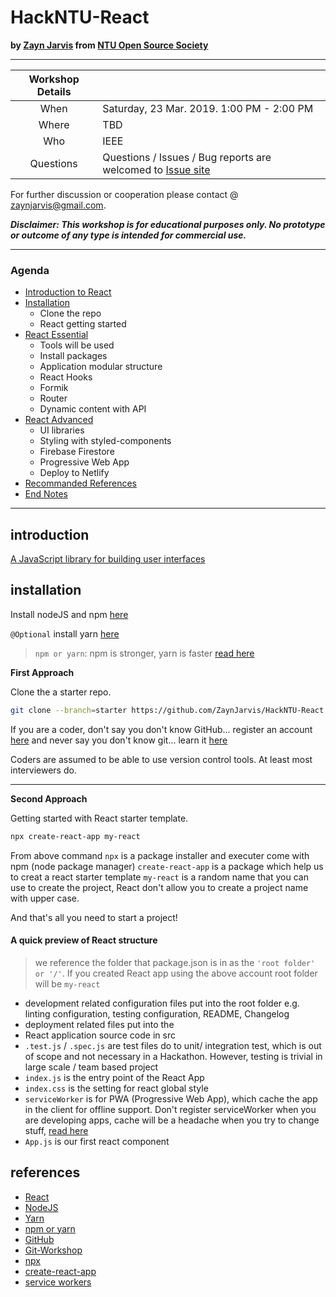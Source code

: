 # HackNTU-React

**by [Zayn Jarvis](https://github.com/ZaynJarvis) from [NTU Open Source Society](https://www.ntuoss.com)**

---

| Workshop Details |                                                                                                                   |
| :--------------: | ----------------------------------------------------------------------------------------------------------------- |
|       When       | Saturday, 23 Mar. 2019. 1:00 PM - 2:00 PM                                                                         |
|      Where       | TBD                                                                                                               |
|       Who        | IEEE                                                                                                              |
|    Questions     | Questions / Issues / Bug reports are welcomed to [Issue site](https://github.com/ZaynJarvis/HackNTU-React/issues) |

​For further discussion or cooperation please contact @ [zaynjarvis@gmail.com](zaynjarvis@gmail.com).

**_Disclaimer: This workshop is for educational purposes only. No prototype or outcome of any type is intended for commercial use._**

---

### Agenda

- [Introduction to React](#introduction)
- [Installation](#installation)
  - Clone the repo
  - React getting started
- [React Essential](#basic)
  - Tools will be used
  - Install packages
  - Application modular structure
  - React Hooks
  - Formik
  - Router
  - Dynamic content with API
- [React Advanced](#advanced)
  - UI libraries
  - Styling with styled-components
  - Firebase Firestore
  - Progressive Web App
  - Deploy to Netlify
- [Recommanded References](#references)
- [End Notes](#end-notes)

---

## introduction

[A JavaScript library for building user interfaces](https://reactjs.org/)

## installation

Install nodeJS and npm [here](https://nodejs.org/en/download/)

`@Optional` install yarn [here](https://yarnpkg.com/en/docs/install#mac-stable)

> `npm or yarn`: npm is stronger, yarn is faster [read here](https://www.keycdn.com/blog/npm-vs-yarn)

**First Approach**

Clone the a starter repo.

```bash
git clone --branch=starter https://github.com/ZaynJarvis/HackNTU-React.git
```

If you are a coder,
don't say you don't know GitHub... register an account [here](https://github.com/)
and never say you don't know git... learn it [here](https://github.com/clarencecastillo/NTUOSS-GitWorkshop)

Coders are assumed to be able to use version control tools. At least most interviewers do.

---

**Second Approach**

Getting started with React starter template.

```bash
npx create-react-app my-react
```

From above command `npx` is a package installer and executer come with npm (node package manager)
`create-react-app` is a package which help us to creat a react starter template
`my-react` is a random name that you can use to create the project, React don't allow you to create a project name with upper case.

And that's all you need to start a project!

#### A quick preview of React structure

> we reference the folder that package.json is in as the `'root folder' or '/'`. If you created React app using the above account root folder will be `my-react`

- development related configuration files put into the root folder e.g. linting configuration, testing configuration, README, Changelog
- deployment related files put into the
- React application source code in src
- `.test.js` / `.spec.js` are test files do to unit/ integration test, which is out of scope and not necessary in a Hackathon. However, testing is trivial in large scale / team based project
- `index.js` is the entry point of the React App
- `index.css` is the setting for react global style
- `serviceWorker` is for PWA (Progressive Web App), which cache the app in the client for offline support. Don't register serviceWorker when you are developing apps, cache will be a headache when you try to change stuff, [read here](https://developers.google.com/web/fundamentals/primers/service-workers/)
- `App.js` is our first react component

## references

- [React](https://reactjs.org/)
- [NodeJS](https://nodejs.org/en/download/)
- [Yarn](https://yarnpkg.com/en/docs/install#mac-stable)
- [npm or yarn](https://www.keycdn.com/blog/npm-vs-yarn)
- [GitHub](https://github.com/)
- [Git-Workshop](https://github.com/clarencecastillo/NTUOSS-GitWorkshop)
- [npx](https://medium.com/@maybekatz/introducing-npx-an-npm-package-runner-55f7d4bd282b)
- [create-react-app](https://github.com/facebook/create-react-app)
- [service workers](https://developers.google.com/web/fundamentals/primers/service-workers/)
